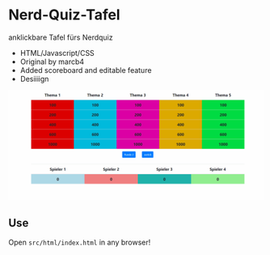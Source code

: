 # Nerd-Quiz-Tafel
anklickbare Tafel fürs Nerdquiz

* HTML/Javascript/CSS
* Original by marcb4
* Added scoreboard and editable feature
* Desiiiign

![animation](https://raw.githubusercontent.com/finncyr/nerdquiztafel/master/pics/NerdQuiz.gif)

## Use

Open `src/html/index.html` in any browser!
